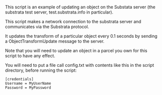 This script is an example of updating an object on the Substata server (the substrata test server, test.substrata.info in particular).

This script makes a network connection to the substrata server and communicates via the Substrata protocol.

It updates the transform of a particular object every 0.1 seconds by sending a ObjectTransformUpdate message to the server.

Note that you will need to update an object in a parcel you own for this script to have any effect.


You will need to put a file call config.txt with contents like this in the script directory, before running the script:
```
[credentials]
Username = MyUserName
Password = MyPassword
```
